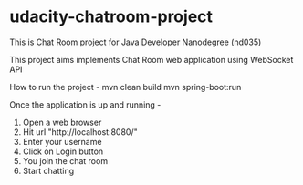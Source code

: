 # udacity-chatroom-project
This is Chat Room project for Java Developer Nanodegree (nd035)

This project aims implements Chat Room web application using WebSocket API

How to run the project -
mvn clean build
mvn spring-boot:run

Once the application is up and running - 
1. Open a web browser
2. Hit url "http://localhost:8080/"
3. Enter your username
4. Click on Login button 
5. You join the chat room
6. Start chatting

